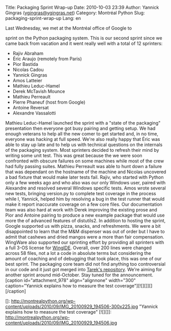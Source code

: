 Title: Packaging Sprint Wrap-up
Date: 2010-10-03 23:39
Author: Yannick Gingras (ygingras@ygingras.net)
Category: Montréal Python
Slug: packaging-sprint-wrap-up
Lang: en

<!--:en-->Last Wednesday, we met at the Montréal office of Google to
sprint on the Python packaging system. This is our second sprint since
we came back from vacation and it went really well with a total of 12
sprinters:

-   Rajiv Abraham
-   Éric Araujo (remotely from Paris)
-   Pior Bastida
-   Nicolas Cadou
-   Yannick Gingras
-   Amos Latteier
-   Mathieu Leduc-Hamel
-   Derek McTavish Mounce
-   Mathieu Perreault
-   Pierre Phaneuf (host from Google)
-   Antoine Reversat
-   Alexandre Vassalotti

Mathieu Leduc-Hamel launched the sprint with a "state of the packaging"
presentation then everyone got busy pairing and getting setup. We had
enough veterans to help all the new comer to get started and, in no
time, everyone was hacking at full speed. We're also really happy that
Éric was able to stay up late and to help us with technical questions on
the internals of the packaging system. Most sprinters decided to refresh
their mind by writing some unit test. This was great because the we were
soon confronted with obscure failures on some machines while most of the
crew had fully passing suites. Mathieu Perreault was able to hunt down a
failure that was dependant on the hostname of the machine and Nicolas
uncovered a bad fixture that would make later tests fail. Rajiv, who
started with Python only a few weeks ago and who also was our only
Windows user, paired with Alexandre and resolved several Windows
specific tests. Amos wrote several new tests, bringing version.py to
complete test coverage in the process while I, Yannick, helped him by
resolving a bug in the test runner that would make it report inaccurate
coverage on a few core files. Our documentation team was also hard at
work with Derek improving the existing prose and Pior and Antoine
pairing to produce a new example package that would use more the of
advanced features of distutils2. In addition to hosting the sprint,
Google supported us with pizza, snacks, and refreshments. We were a bit
disappointed to learn that the M&M dispenser was out of order but I have
to admit that cashews and dried mangos were a more than fair
compensation. WingWare also supported our sprinting effort by providing
all sprinters with a full 3-OS license for [WingIDE][]. Overall, over
200 lines were changed across 58 files, not a lot a code in absolute
terms but considering the amount of coaching and of debugging that took
place, this was one of our best sprint. The packaging core team did not
find anything too controversial in our code and it just got merged into
[Tarek's repository][]. We're aiming for another sprint around
mid-October. Stay tuned for the announcement. [caption
id="attachment\_978" align="alignnone" width="300" caption="Yannick
explains how to measure the test coverage"][![][]][][/caption]

  [WingIDE]: http://wingware.com/products
  [Tarek's repository]: https://bitbucket.org/tarek/distutils2/changesets/38d869d48447
  []: http://montrealpython.org/wp-content/uploads/2010/09/IMG_20100929_194506-300x225.jpg
    "Yannick explains how to measure the test coverage"
  [![][]]: http://montrealpython.org/wp-content/uploads/2010/09/IMG_20100929_194506.jpg

